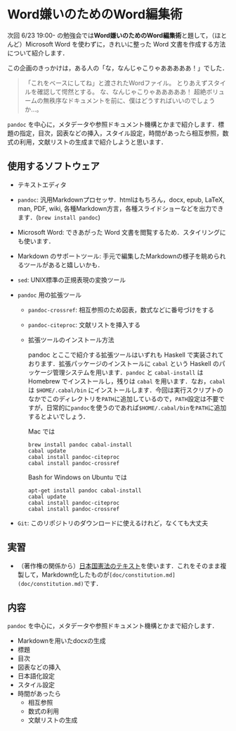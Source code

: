 # Word嫌いのためのWord編集術

次回 6/23 19:00- の勉強会では**Word嫌いのためのWord編集術**と題して，（ほとんど）Microsoft Word を使わずに，きれいに整った Word 文書を作成する方法について紹介します．

この企画のきっかけは，ある人の「な，なんじゃこりゃあああああ！」でした．

>「これをベースにしてね」と渡されたWordファイル。
> とりあえずスタイルを確認して愕然とする。
> な、なんじゃこりゃあああああ！
> 超絶ボリュームの無秩序なドキュメントを前に、僕はどうすればいいのでしょうか…。

`pandoc` を中心に，メタデータや参照ドキュメント機構とかまで紹介します．標題の指定，目次，図表などの挿入，スタイル設定，時間があったら相互参照，数式の利用，文献リストの生成まで紹介しようと思います．

## 使用するソフトウェア

- テキストエディタ

- `pandoc`: 汎用Markdownプロセッサ．htmlはもちろん，docx, epub, LaTeX, man, PDF, wiki, 各種Markdown方言，各種スライドショーなどを出力できます．(`brew install pandoc`)

- Microsoft Word: できあがった Word 文書を閲覧するため．スタイリングにも使います．

- Markdown のサポートツール: 手元で編集したMarkdownの様子を眺められるツールがあると嬉しいかも．

- `sed`: UNIX標準の正規表現の変換ツール

- `pandoc` 用の拡張ツール

    - `pandoc-crossref`: 相互参照のため図表，数式などに番号づけをする

    - `pandoc-citeproc`: 文献リストを挿入する

    - 拡張ツールのインストール方法

        pandoc とここで紹介する拡張ツールはいずれも Haskell で実装されております．拡張パッケージのインストールに `cabal` という Haskell のパッケージ管理システムを用います．`pandoc` と `cabal-install` は Homebrew でインストールし，残りは `cabal` を用います．なお，`cabal` は `$HOME/.cabal/bin` にインストールします．今回は実行スクリプトのなかでこのディレクトリを`PATH`に追加しているので，`PATH`設定は不要ですが，日常的に`pandoc`を使うのであれば`$HOME/.cabal/bin`を`PATH`に追加するとよいでしょう．

        Mac では

        ```
        brew install pandoc cabal-install
        cabal update
        cabal install pandoc-citeproc
        cabal install pandoc-crossref
        ```

        Bash for Windows on Ubuntu では

        ```
        apt-get install pandoc cabal-install
        cabal update
        cabal install pandoc-citeproc
        cabal install pandoc-crossref
        ```

- `Git`: このリポジトリのダウンロードに使えるけれど，なくても大丈夫

## 実習

- （著作権の関係から）[日本国憲法のテキスト](http://law.e-gov.go.jp/htmldata/S21/S21KE000.html)を使います．これをそのまま複製して，Markdown化したものが`[doc/constitution.md](doc/constitution.md)`です．

## 内容

`pandoc` を中心に，メタデータや参照ドキュメント機構とかまで紹介します．

- Markdownを用いたdocxの生成
- 標題
- 目次
- 図表などの挿入
- 日本語化設定
- スタイル設定
- 時間があったら
    - 相互参照
    - 数式の利用
    - 文献リストの生成
